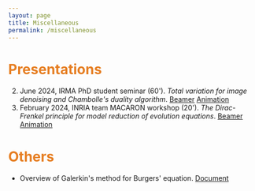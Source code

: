 ```yaml
---
layout: page
title: Miscellaneous
permalink: /miscellaneous
---
```


# <span style="color:#e67e22"> Presentations </span>

2. June 2024, IRMA PhD student seminar (60'). *Total variation for image denoising and Chambolle's duality algorithm*. [Beamer]() [Animation]()
1. February 2024, INRIA team MACARON workshop (20'). *The Dirac-Frenkel principle for model reduction of evolution equations*. [Beamer](https://seafile.unistra.fr/f/28df2f00361f44cc88ac/) [Animation](https://seafile.unistra.fr/d/63ff6fa3139e4d2bbdec/)

# <span style="color:#e67e22"> Others </span>

- Overview of Galerkin's method for Burgers' equation. [Document](https://seafile.unistra.fr/f/b72ea8591f65402caed2/)
